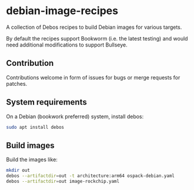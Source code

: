 # debian-image-recipes

A collection of Debos recipes to build Debian images for various targets.

By default the recipes support Bookworm (i.e. the latest testing) and would need
additional modifications to support Bullseye.

## Contribution
Contributions welcome in form of issues for bugs or merge requests for patches.

## System requirements
On a Debian (bookwork preferred) system, install debos:
```bash
sudo apt install debos
```

## Build images
Build the images like:

```bash
mkdir out
debos --artifactdir=out -t architecture:arm64 ospack-debian.yaml
debos --artifactdir=out image-rockchip.yaml
```
